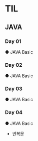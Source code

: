 # TIL



## JAVA 

###  Day 01

● JAVA Basic

###  Day 02

● JAVA Basic

###  Day 03

● JAVA Basic

###  Day 04

● JAVA Basic 
  - 반복문